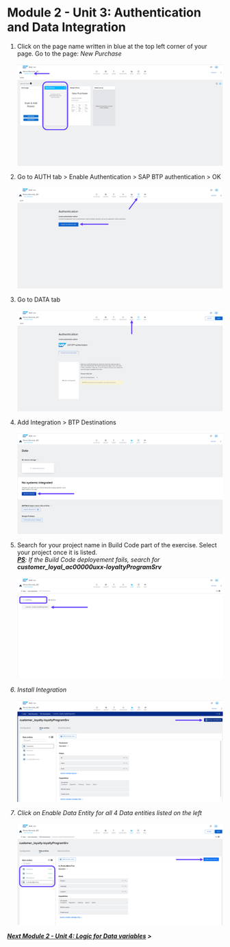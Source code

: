 # Module 2 - Unit 3: Authentication and Data Integration  



1. Click on the page name written in blue at the top left corner of your page. Go to the page: *New Purchase*<br><br>
![](./Images/252-3_Screenshot_109.png)

2. Go to AUTH tab > Enable Authentication > SAP BTP authentication > OK<br><br>
![](./Images/252-3_Screenshot_110.png)

3. Go to DATA tab<br><br>
![](./Images/252-3_Screenshot_111.png)

4. Add Integration > BTP Destinations<br><br>
![](./Images/252-3_Screenshot_112.png)

5. Search for your project name in Build Code part of the exercise. Select your project once it is listed. <br>
<b><i><u>PS</b></u>: If the Build Code deployement fails, search for <b>customer_loyal_ac00000uxx-loyaltyProgramSrv</b><br><br>
![](./Images/252-3_Screenshot_113.png)

6. Install Integration<br><br>
![](./Images/252-3_Screenshot_114.png)

7. Click on Enable Data Entity for all 4 Data entities listed on the left<br><br>
![](./Images/252-3_Screenshot_115.png)



**[Next Module 2 - Unit 4: Logic for Data variables](./252-4_Logic_for_Data_Variables.md) >**


